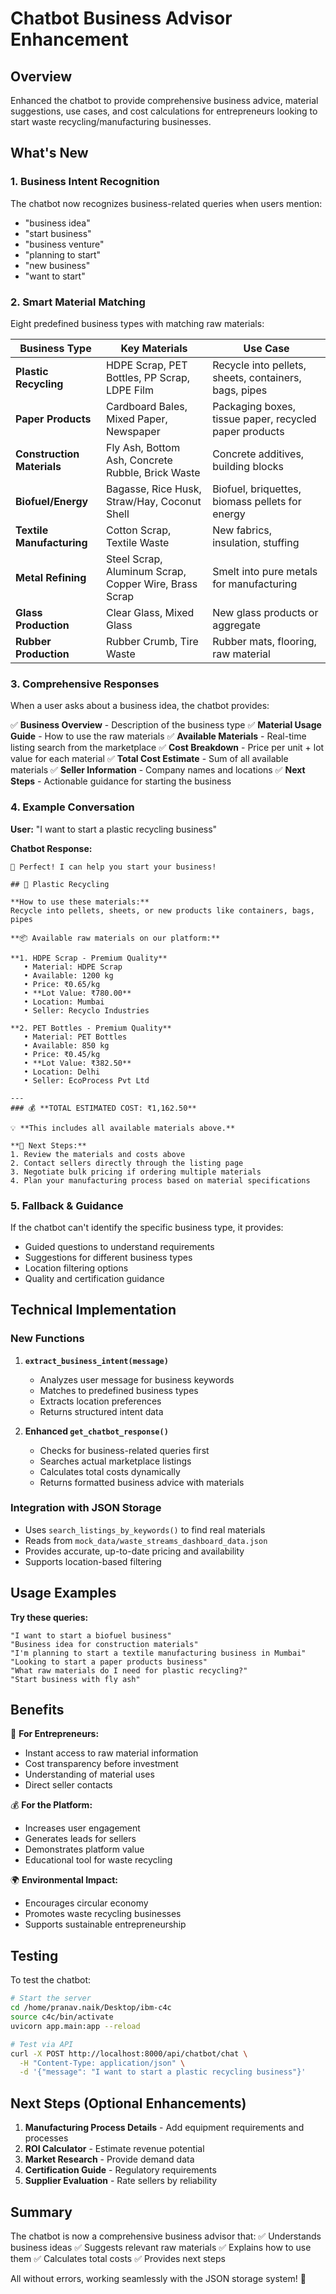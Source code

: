 # Chatbot Business Advisor Enhancement

## Overview
Enhanced the chatbot to provide comprehensive business advice, material suggestions, use cases, and cost calculations for entrepreneurs looking to start waste recycling/manufacturing businesses.

## What's New

### 1. **Business Intent Recognition**
The chatbot now recognizes business-related queries when users mention:
- "business idea"
- "start business"
- "business venture"
- "planning to start"
- "new business"
- "want to start"

### 2. **Smart Material Matching**
Eight predefined business types with matching raw materials:

| Business Type | Key Materials | Use Case |
|--------------|---------------|----------|
| **Plastic Recycling** | HDPE Scrap, PET Bottles, PP Scrap, LDPE Film | Recycle into pellets, sheets, containers, bags, pipes |
| **Paper Products** | Cardboard Bales, Mixed Paper, Newspaper | Packaging boxes, tissue paper, recycled paper products |
| **Construction Materials** | Fly Ash, Bottom Ash, Concrete Rubble, Brick Waste | Concrete additives, building blocks |
| **Biofuel/Energy** | Bagasse, Rice Husk, Straw/Hay, Coconut Shell | Biofuel, briquettes, biomass pellets for energy |
| **Textile Manufacturing** | Cotton Scrap, Textile Waste | New fabrics, insulation, stuffing |
| **Metal Refining** | Steel Scrap, Aluminum Scrap, Copper Wire, Brass Scrap | Smelt into pure metals for manufacturing |
| **Glass Production** | Clear Glass, Mixed Glass | New glass products or aggregate |
| **Rubber Production** | Rubber Crumb, Tire Waste | Rubber mats, flooring, raw material |

### 3. **Comprehensive Responses**
When a user asks about a business idea, the chatbot provides:

✅ **Business Overview** - Description of the business type
✅ **Material Usage Guide** - How to use the raw materials
✅ **Available Materials** - Real-time listing search from the marketplace
✅ **Cost Breakdown** - Price per unit + lot value for each material
✅ **Total Cost Estimate** - Sum of all available materials
✅ **Seller Information** - Company names and locations
✅ **Next Steps** - Actionable guidance for starting the business

### 4. **Example Conversation**

**User:** "I want to start a plastic recycling business"

**Chatbot Response:**
```
🎯 Perfect! I can help you start your business!

## 💼 Plastic Recycling

**How to use these materials:**
Recycle into pellets, sheets, or new products like containers, bags, pipes

**📦 Available raw materials on our platform:**

**1. HDPE Scrap - Premium Quality**
   • Material: HDPE Scrap
   • Available: 1200 kg
   • Price: ₹0.65/kg
   • **Lot Value: ₹780.00**
   • Location: Mumbai
   • Seller: Recyclo Industries

**2. PET Bottles - Premium Quality**
   • Material: PET Bottles
   • Available: 850 kg
   • Price: ₹0.45/kg
   • **Lot Value: ₹382.50**
   • Location: Delhi
   • Seller: EcoProcess Pvt Ltd

---
### 💰 **TOTAL ESTIMATED COST: ₹1,162.50**

💡 **This includes all available materials above.**

**🚀 Next Steps:**
1. Review the materials and costs above
2. Contact sellers directly through the listing page
3. Negotiate bulk pricing if ordering multiple materials
4. Plan your manufacturing process based on material specifications
```

### 5. **Fallback & Guidance**
If the chatbot can't identify the specific business type, it provides:
- Guided questions to understand requirements
- Suggestions for different business types
- Location filtering options
- Quality and certification guidance

## Technical Implementation

### New Functions

1. **`extract_business_intent(message)`**
   - Analyzes user message for business keywords
   - Matches to predefined business types
   - Extracts location preferences
   - Returns structured intent data

2. **Enhanced `get_chatbot_response()`**
   - Checks for business-related queries first
   - Searches actual marketplace listings
   - Calculates total costs dynamically
   - Returns formatted business advice with materials

### Integration with JSON Storage
- Uses `search_listings_by_keywords()` to find real materials
- Reads from `mock_data/waste_streams_dashboard_data.json`
- Provides accurate, up-to-date pricing and availability
- Supports location-based filtering

## Usage Examples

**Try these queries:**
```
"I want to start a biofuel business"
"Business idea for construction materials"
"I'm planning to start a textile manufacturing business in Mumbai"
"Looking to start a paper products business"
"What raw materials do I need for plastic recycling?"
"Start business with fly ash"
```

## Benefits

🎯 **For Entrepreneurs:**
- Instant access to raw material information
- Cost transparency before investment
- Understanding of material uses
- Direct seller contacts

💰 **For the Platform:**
- Increases user engagement
- Generates leads for sellers
- Demonstrates platform value
- Educational tool for waste recycling

🌍 **Environmental Impact:**
- Encourages circular economy
- Promotes waste recycling businesses
- Supports sustainable entrepreneurship

## Testing

To test the chatbot:

```bash
# Start the server
cd /home/pranav.naik/Desktop/ibm-c4c
source c4c/bin/activate
uvicorn app.main:app --reload

# Test via API
curl -X POST http://localhost:8000/api/chatbot/chat \
  -H "Content-Type: application/json" \
  -d '{"message": "I want to start a plastic recycling business"}'
```

## Next Steps (Optional Enhancements)

1. **Manufacturing Process Details** - Add equipment requirements and processes
2. **ROI Calculator** - Estimate revenue potential
3. **Market Research** - Provide demand data
4. **Certification Guide** - Regulatory requirements
5. **Supplier Evaluation** - Rate sellers by reliability

## Summary

The chatbot is now a comprehensive business advisor that:
✅ Understands business ideas
✅ Suggests relevant raw materials
✅ Explains how to use them
✅ Calculates total costs
✅ Provides next steps

All without errors, working seamlessly with the JSON storage system! 🎉

